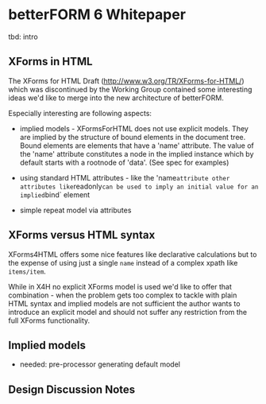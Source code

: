# betterFORM 6 Whitepaper

tbd: intro

## XForms in HTML

The XForms for HTML Draft (http://www.w3.org/TR/XForms-for-HTML/) which was discontinued by the Working Group contained some interesting ideas we'd like to merge into the new architecture of betterFORM.

Especially interesting are following aspects:

* implied models - XFormsForHTML does not use explicit models. They are implied by the structure of bound elements in the document tree. Bound elements are elements that have a 'name' attribute. The value of the 'name' attribute constitutes a node in the implied instance which by default starts with a rootnode of 'data'. (See spec for examples)

* using standard HTML attributes - like the 'name` attribute other attributes like `readonly` can be used to imply an initial value for an implied `bind` element

* simple repeat model via attributes

## XForms versus HTML syntax

XForms4HTML offers some nice features like declarative calculations but to the expense of using just a single `name` instead of a complex xpath like `items/item`.

While in X4H no explicit XForms model is used we'd like to offer that combination - when the problem gets too complex to tackle with plain HTML syntax and implied models are not sufficient the author wants to introduce an explicit model and should not suffer any restriction from the full XForms functionality.

## Implied models

* needed: pre-processor generating default model 

## Design Discussion Notes
